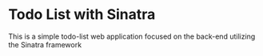 # Todo List with Sinatra

This is a simple todo-list web application focused on the back-end utilizing the Sinatra framework


